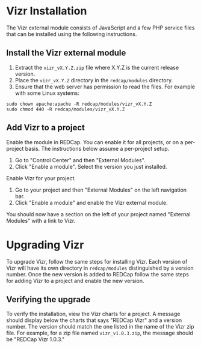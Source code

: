 # Vizr Installation

The Vizr external module consists of JavaScript and a few PHP service files that can be installed
using the following instructions.

## Install the Vizr external module

1. Extract the `vizr_vX.Y.Z.zip` file where X.Y.Z is the current release version.
2. Place the `vizr_vX.Y.Z` directory in the `redcap/modules` directory.
3. Ensure that the web server has permission to read the files. For example with some
Linux systems:

```
sudo chown apache:apache -R redcap/modules/vizr_vX.Y.Z
sudo chmod 440 -R redcap/modules/vizr_vX.Y.Z
```

## Add Vizr to a project

Enable the module in REDCap. You can enable it for all projects, or on a per-project basis. The instructions below assume a per-project setup.

1. Go to "Control Center" and then "External Modules".
2. Click "Enable a module". Select the version you just installed.

Enable Vizr for your project.

1. Go to your project and then "External Modules" on the left navigation bar.
2. Click "Enable a module" and enable the Vizr external module.

You should now have a section on the left of your project named "External Modules" with a link to Vizr.

# Upgrading Vizr

To upgrade Vizr, follow the same steps for installing Vizr. Each version of Vizr will have its own directory in `redcap/modules` distinguished by a version number. Once the new version is added to REDCap follow the same steps for adding Vizr to a project and enable the new version.

## Verifying the upgrade

To verify the installation, view the Vizr charts for a project. A message should display
below the charts that says "REDCap Vizr" and a version number. The version should match
the one listed in the name of the Vizr zip file. For example, for a zip file named
`vizr_v1.0.3.zip`, the message should be "REDCap Vizr 1.0.3."
